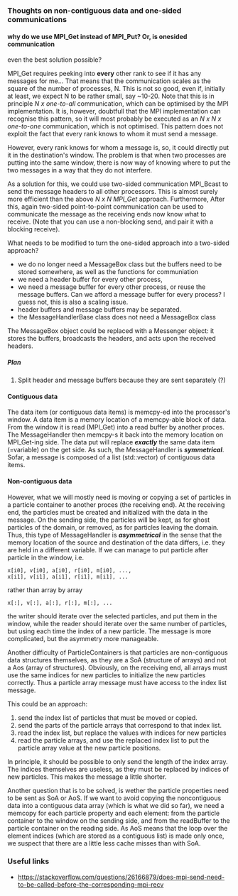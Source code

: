 ### Thoughts on non-contiguous data and one-sided communications

#### why do we use MPI_Get instead of MPI_Put? Or, is onesided communication 
even the best solution possible?

MPI_Get requires peeking into **every** other rank to see if it has any messages 
for me... That means that the communication scales as the square of the number of 
processes, N. This is not so good, even if, initially at least, we expect N to be 
rather small, say ~10-20. Note that this is in principle *N x one-to-all* 
communication, which can be optimised by the MPI implementation. It is, however,
doubtfull that the MPI implementation can recognise this pattern, so it will 
most probably be executed as an *N x N x one-to-one* communication, which is not
optimised. This pattern does not exploit the fact that every rank knows to whom 
it must send a message. 

However, every rank knows for whom a message is, so, it could directly put it in the 
destination's window. The problem is that when two processes are putting into the 
same window, there is now way of knowing where to put the two messages in a way that 
they do not interfere.

As a solution for this, we could use two-sided communication MPI_Bcast to send the 
message headers to all other processors. This is almost surely more efficient than
the above *N x N MPI_Get* approach. Furthermore, After this, again two-sided 
point-to-point communication can be used to communicate the message as the receiving 
ends now know what to receive. (Note that you can use a non-blocking send, and pair 
it with a blocking receive). 

What needs to be modified to turn the one-sided approach into a two-sided approach?

- we do no longer need a MessageBox class but the buffers need to be stored 
  somewhere, as well as the functions for communiation 
- we need a header buffer for every other process, 
- we need a message buffer for every other process, or reuse the message buffers.
  Can we afford a message buffer for every process? I guess not, this is also a 
  scaling issue.
- header buffers and message buffers may be separated.
- the MessageHandlerBase class does not need a MessageBox class

The MessageBox object could be replaced with a Messenger object: it stores the 
buffers, broadcasts the headers, and acts upon the received headers.

##### Plan

1. Split header and message buffers because they are sent separately (?)

#### Contiguous data

The data item (or contiguous data items) is memcpy-ed into the processor's window.
A data item is a memory location of a memcpy-able block of data. 
From the window it is read (MPI_Get) into a read buffer by another proces. 
The MessageHandler then memcpy-s it back into the memory location on MPI_Get-ing 
side. The data put will replace ***exactly*** the same data item (=variable) on the 
get side. As such, the MessageHandler is ***symmetrical***. Sofar, a message is composed 
of a list (std::vector) of contiguous data items. 

#### Non-contiguous data

However, what we will mostly need is moving or copying a set of particles in a 
particle container to another proces (the receiving end). At the receiving end, 
the particles must be created and initialized with the data in the message. On the
sending side, the particles will be kept, as for ghost particles of the domain, or
removed, as for particles leaving the domain. Thus, this type of MessageHandler is 
***asymmetrical*** in the sense that the memory location of the source and 
destination of the data differs, i.e. they are held in a different variable.
If we can manage to put particle after particle in the window, i.e. 

    x[i0], v[i0], a[i0], r[i0], m[i0], ...,
    x[i1], v[i1], a[i1], r[i1], m[i1], ...

rather than array by array

    x[:], v[:], a[:], r[:], m[:], ... 

the writer should iterate over the selected particles, and put them in the window,
while the reader should iterate over the same number of particles, but using each
time the index of a new particle. The message is more complicated, but the asymmetry 
more manageable. 

Another difficulty of ParticleContainers is that particles are non-contiguous data
structures themselves, as they are a SoA (structure of arrays) and not a Aos (array 
of structures). Obviously, on the receiving end, all arrays must use the same 
indices for new particles to initialize the new particles correctly. Thus a particle 
array message must have access to the index list message.

This could be an approach:

1. send the index list of particles that must be moved or copied.
2. send the parts of the particle arrays that correspond to that index list.
3. read the index list, but replace the values with indices for new particles
4. read the particle arrays, and use the replaced index list to put the particle
   array value at the new particle positions.

In principle, it should be possible to only send the length of the index array. 
The indices themselves are useless, as they must be replaced by indices of new 
particles. This makes the message a little shorter. 

Another question that is to be solved, is wether the particle properties need to 
be sent as SoA or AoS. If we want to avoid copying the noncontiguous data into a 
contiguous data array (which is what we did so far), we need a memcopy for each 
particle property and each element: from the particle container to the window on 
the sending side, and from the readBuffer to the particle container on the reading 
side. As AoS means that the loop over the element indices (which are stored as a 
contiguous list) is made only once, we suspect that there are a little less cache 
misses than with SoA.

### Useful links

- https://stackoverflow.com/questions/26166879/does-mpi-send-need-to-be-called-before-the-corresponding-mpi-recv